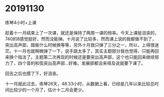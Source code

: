 # 20191130

练琴4小时+上课

趁着十一月结束上了一次课，就还是保持了两周一课的频率。今天上课挺沮丧的，740的8感觉挺好，然而没能弹。十月说了比较多，然而课上说的我都做不到了，突出高声部，踏板什么时候换等等，另外十月我只弹了三分之一，所以，上得很迷茫。十一月也就稍微弹了一下，说手跳太多了，其实主题部分我也觉得，只能再回来换个指法了。主题第二次再现的时候还是要突出高声部，这个也只能回来继续努力了，四个音的和弦突出高声部...好难。发展部都没来得及说就要下课了。

回去之后也摸了下，好沮丧。

十一月就此过去，练琴28天，48.33小时，从数据上看，已经是几年以来比较总时间比较少的一个月了，估计十二月会更少。
